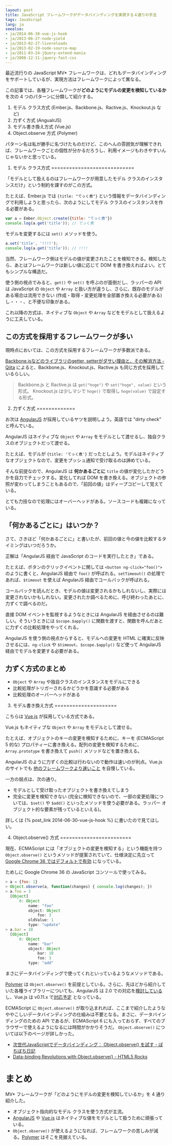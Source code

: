 ```yaml
---
layout: post
title: JavaScript フレームワークがデータバインディングを実現する４通りの手法
tags: JavaScript
lang: ja
seealso:
- ja/2014-06-30-vue-js-hook
- ja/2013-06-27-node-yield
- ja/2013-02-27-livereloadx
- ja/2013-02-19-node-source-map
- ja/2011-03-24-jQuery-extend-mania
- ja/2008-12-11-jquery-fast-css
---
```

最近流行りの JavaScript MV* フレームワークは、どれもデータバインディングをサポートしているが、実現方法はフレームワークによって異なる。

この記事では、各種フレームワークが**どのようにモデルの変更を検知しているか**を次の 4 つのパターンに分類して紹介する。

1. モデル クラス方式 (Ember.js、Backbone.js、Ractive.js、Knockout.js など)
2. 力ずく方式 (AngualrJS)
3. モデル書き換え方式 (Vue.js)
4. Object.observe 方式 (Polymer)

パターン名は私が勝手に名づけたものだけど、このへんの雰囲気が理解できれば、フレームワークごとの個性が分かるだろうし、利用イメージもわきやすいんじゃないかと思っている。


1. モデル クラス方式
============================

「モデルとして扱えるのはフレームワークが用意したモデル クラスのインスタンスだけ」という制約を課すのがこの方式。

たとえば、Ember.js では `{title: "てっく煮"}` という情報をデータバインディングで利用しようと思ったら、次のようにしてモデル クラスのインスタンスを作る必要がある。

```javascript
var a = Ember.Object.create({title: "てっく煮"})
console.log(a.get('title')); // てっく煮
```

モデルを変更するには `set()` メソッドを使う。

```javascript
a.set('title', '!!!!');
console.log(a.get('title')); // !!!!
```

当然、フレームワーク側はモデルの値が変更されたことを検知できる。検知したら、あとはフレームワークは新しい値に応じて DOM を書き換えればよい。とてもシンプルな構造だ。

使う側の視点でみると、`get()` や `set()` を呼ぶのが面倒だし、ラッパーの API は JavaScript の `Object` や `Array` と扱い方が違うし、さらに、既存のモデルがある場合は流用できない (作成・取得・変更処理を全部置き換える必要がある) し・・・、と不便な印象がある。

これ以降の方式は、ネイティブな `Object` や `Array` などをモデルとして扱えるように工夫している。


この方式を採用するフレームワークが多い
--------------------------------------

現時点においては、この方式を採用するフレームワークが多数派である。

[Backbone.jsなどのライブラリのgetter, setterがダサい理由と、その解消方法 - Qiita](http://qiita.com/tekkoc/items/eb5ab65524c3e5b4a11c) によると、Backbone.js、Knockout.js、Ractive.js も同じ方式を採用しているらしい。

> Backbone.js と Ractive.js は `get("hoge")` や `set("hoge", value)` という形式。
> Knockout.js は少しマシで `hoge()` で取得し `hoge(value)` で設定する形式。


2. 力ずく方式
=============

お次は [AngularJS] が採用しているヤツを説明しよう。英語では "dirty check" と呼んでいる。

AngularJS はネイティブな `Object` や `Array` をモデルとして渡せるし、独自クラスのオブジェクトだって渡せる。

たとえば、モデルが `{title: 'てっく煮'}` だったとしよう。モデルはネイティブなオブジェクトなので、変更をプッシュ通知で受け取るのは諦めている。

そんな前提なので、AngularJS は **何かあるごとに** `title` の値が変化したかどうかを自力でチェックする。変化してれば DOM を書き換える。オブジェクトの参照が変わってしまうこともあるので、「前回の値」はディープコピーして覚えている。

とても力技なので処理にはオーバーヘッドがある。ソースコードも複雑になっている。


「何かあるごとに」はいつか？
----------------------------

さて、さきほど「何かあるごとに」と書いたが、前回の値と今の値を比較するタイミングはいつだろうか。

正解は「AngularJS 経由で JavaScript のコードを実行したとき」である。

たとえば、ボタンのクリックイベントに関しては `<button ng-click="foo()">` のように書くと、AngularJS 経由で `foo()` が呼ばれる。`setTimeout()` の処理であれば、`$timeout` を使えば AngularJS 経由でコールバックが呼ばれる。

コールバックを読んだとき、モデルの値は変更されるかもしれないし、実際には変更されないかもしれない。変更されたか調べるために、呼び終わったあとに、力ずくで調べるのだ。

直接 DOM イベントを監視するようなときには AngularJS を経由させるのは難しい。そういうときには `$scope.$apply()` に関数を渡すと、関数を呼んだあとに力ずくの比較処理をやってくれる。

AngularJS を使う側の視点からすると、モデルへの変更を HTML に確実に反映させるには、`ng-click` や `$timeout`、`$scope.$apply()` など使って AngularJS 経由でモデルを変更する必要がある。


力ずく方式のまとめ
------------------

* `Object` や `Array` や独自クラスのインスタンスをモデルにできる
* 比較処理がトリガーされるかどうかを意識する必要がある
* 比較処理のオーバーヘッドがある


3. モデル書き換え方式
=====================

こちらは [Vue.js] が採用している方式である。

Vue.js もネイティブな `Object` や `Array` をモデルとして渡せる。

たとえば、オブジェクトのキーの変更を検知するために、キーを (ECMAScript 5 的な) プロパティーに書き換える。配列の変更を検知するために、`Array.prototype` を書き換えて `push()` メソッドなどを置き換える。

AngularJS のように力ずくの比較は行わないので動作は速いのが利点。Vue.js のサイトでも [他のフレームワークより速いこと](http://vuejs.org/perf/) を自慢している。

一方の弱点は、次の通り。

  * モデルとして受け取ったオブジェクトを書き換えてしまう
  * 完全に変更を検知できない (完全に検知できないので、一部の変更処理については、`$set()` や `$add()` といったメソッドを使う必要がある。ラッパー オブジェクト的な要素が残っているといえる)。

詳しくは {% post_link 2014-06-30-vue-js-hook %} に書いたので見てほしい。


4. Object.observe() 方式
========================

現在、ECMAScript には「オブジェクトの変更を検知する」という機能を持つ `Object.observe()` というメソッドが提案されていて、仕様決定に先立って [Google Chrome 36 ではデフォルトで有効](http://www.chromestatus.com/features/6147094632988672) になっている。

ためしに Google Chrome 36 の JavaScript コンソールで使ってみる。

```javascript
> a = {foo: 1}
> Object.observe(a, function(changes) { console.log(changes); })
> a.foo = 3
  [Object]
      0: Object
          name: "foo"
          object: Object
              foo: 3
          oldValue: 1
          type: "update"
> a.bar = 10
  [Object]
      0: Object
          name: "bar"
          object: Object
              bar: 10
              foo: 3
          type: "add"
```

まさにデータバインディングで使ってくれといっているようなメソッドである。

[Polymer] は `Object.observe()` を前提としている。さらに、先ほどから紹介していた各種ライブラリーについても、AngularJS は 2.0 での対応を[検討している](http://blog.angularjs.org/2014/03/angular-20.html) し、Vue.js は v0.11.x で[対応予定](https://github.com/yyx990803/vue/issues/78) となっている。

ECMAScript に `Object.observe()` が取り込まれれば、ここまで紹介したようなややこしいデータバインディングの仕組みは不要となる。まさに、データバインディングのための API であるが、ECMAScript 6 にも入っておらず、すべてのブラウザーで使えるようになるには時間がかかりそうだ。
`Object.observe()` については以下のページが詳しかった。

* [次世代JavaScriptでデータバインディング： Object.observe() を試す - ぼちぼち日記](http://d.hatena.ne.jp/jovi0608/20121206/1354762082)
* [Data-binding Revolutions with Object.observe() - HTML5 Rocks](http://www.html5rocks.com/en/tutorials/es7/observe/)


まとめ
======

MV* フレームワークが「どのようにモデルの変更を検知しているか」を 4 通り紹介した。

* オブジェクト指向的なモデル クラスを使う方式が主流。
* [AngularJS] や [Vue.js] はネイティブな値をモデルとして扱うために頑張っている。
* `Object.observe()` が使えるようになれば、フレームワークの苦しみが減る。[Polymer] はそこを見据えている。


[AngularJS]: (https://angularjs.org/)
[Vue.js]: http://vuejs.org/
[Polymer]: (http://www.polymer-project.org/)